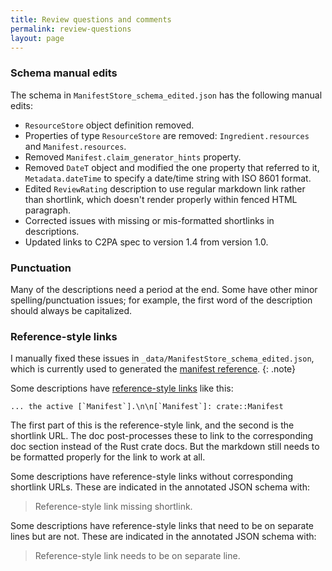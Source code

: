 ```yaml
---
title: Review questions and comments
permalink: review-questions
layout: page
---
```


### Schema manual edits

The schema in `ManifestStore_schema_edited.json` has the following manual edits:
- `ResourceStore` object definition removed.
- Properties of type `ResourceStore` are removed: `Ingredient.resources` and `Manifest.resources`.
- Removed `Manifest.claim_generator_hints` property.
- Removed `DateT` object and modified the one property that referred to it, `Metadata.dateTime` to specify a date/time string with ISO 8601 format.
- Edited `ReviewRating` description to use regular markdown link rather than shortlink, which doesn't render properly within fenced HTML paragraph.
- Corrected issues with missing or mis-formatted shortlinks in descriptions.
- Updated links to C2PA spec to version 1.4 from version 1.0.

### Punctuation

Many of the descriptions need a period at the end. Some have other minor spelling/punctuation issues; for example, the first word of the description should always be capitalized.

### Reference-style links

I manually fixed these issues in `_data/ManifestStore_schema_edited.json`, which is currently used to generated the [manifest reference](/manifest-reference).
{: .note}

Some descriptions have [reference-style links](https://www.markdownguide.org/basic-syntax/#reference-style-links) like this:
```
... the active [`Manifest`].\n\n[`Manifest`]: crate::Manifest
```

The first part of this is the reference-style link, and the second is the shortlink URL.
The doc post-processes these to link to the corresponding doc section instead of the Rust crate docs.  But the markdown still needs to be formatted properly for the link to work at all.

Some descriptions have reference-style links without corresponding shortlink URLs. These are indicated in the annotated JSON schema with:

> Reference-style link missing shortlink. 

Some descriptions have reference-style links that need to be on separate lines but are not. These are indicated in the annotated JSON schema with:

> Reference-style link needs to be on separate line. 




